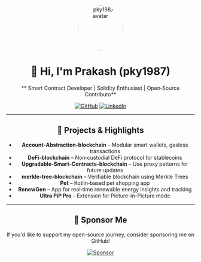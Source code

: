 <div align="center">

<img src="https://avatars.githubusercontent.com/u/153809302?v=4" alt="pky1987 avatar" width="120" style="border-radius: 50%" />

# 👋 Hi, I'm Prakash (pky1987)

** Smart Contract Developer | Solidity Enthusiast | Open‑Source Contributo**

[![GitHub](https://img.shields.io/badge/GitHub-Follow-181717?style=for-the-badge&logo=github)](https://github.com/pky1987)
[![LinkedIn](https://img.shields.io/badge/LinkedIn-Connect-blue?style=for-the-badge&logo=linkedin)](https://linkedin.com/in/prakash-yadav-705775374?utm_source=share_via&utm_content=profile)

---

## 🚀 Projects & Highlights

- **Account‑Abstraction‑blockchain** – Modular smart wallets, gasless transactions  
- **DeFi‑blockchain** – Non‑custodial DeFi protocol for stablecoins  
- **Upgradable‑Smart‑Contracts‑blockchain** – Use proxy patterns for future updates  
- **merkle‑tree‑blockchain** – Verifiable blockchain using Merkle Trees  
- **Pet** – Kotlin‑based pet shopping app  
- **RenewGen** – App for real‑time renewable energy insights and tracking
- **Ultra PiP Pro** - Extension for Picture-in-Picture mode

---

## 💖 Sponsor Me

If you'd like to support my open-source journey, consider sponsoring me on GitHub!

[![Sponsor](https://img.shields.io/badge/Sponsor‑Me‑on‑GitHub-ff69b4?style=for-the-badge&logo=github)](https://github.com/sponsors/pky1987)

</div>
